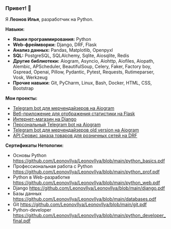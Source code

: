 ### Привет! 👋

Я **Леонов Илья**, разработчик на Python.

**Навыки:**
- **Языки программирования:** Python
- **Web-фреймворки:** Django, DRF, Flask
- **Анализ данных:** Pandas, Matplotlib, Openpyxl
- **SQL:** PostgreSQL, SQLAlchemy, Sqlite, Aiosqlite, Redis
- **Другие библиотеки:** Aiogram, Asyncio, Aiohttp, Aiofiles, Aiopath, Alembic, APScheduler, BeautifulSoup, Celery, Faker, Factory boy, Gspread, Openai, Pillow, Pydantic, Pytest, Requests, Rutimeparser, Vosk, Werkzeug
- **Прочие навыки:** Git, PyCharm, Linux, Bash, Docker, HTML, CSS, Bootstrap

**Мои проекты:**
- [Telegram bot для мерчендайзеров на Aiogram](https://github.com/LeonovIlya/action_bot)
- [Веб-приложение для отображения статистики на Flask](https://github.com/LeonovIlya/ChaStaFLa)
- [Интернет-магазин на Django](https://github.com/LeonovIlya/Webapp-for-retail)
- [Персональный Telegram bot на Aiogram](https://github.com/LeonovIlya/Personal_telegram_bot)
- [Telegram bot для мерчендайзеров old version на Aiogram](https://github.com/LeonovIlya/Telegram-bot-for-merchandisers)
- [API Сервис заказа товаров для розничных сетей на DRF](https://github.com/LeonovIlya/Netology_study/tree/master/7.Final_Diplom)

**Сертификаты Нетологии:**
- Основы Python https://github.com/LeonovIlya/LeonovIlya/blob/main/python_basics.pdf
- Профессиональная работа с Python https://github.com/LeonovIlya/LeonovIlya/blob/main/python_prof.pdf
- Python в Web-разработке https://github.com/LeonovIlya/LeonovIlya/blob/main/python_web.pdf
- Django https://github.com/LeonovIlya/LeonovIlya/blob/main/django.pdf
- Базы данных https://github.com/LeonovIlya/LeonovIlya/blob/main/databases.pdf
- Git https://github.com/LeonovIlya/LeonovIlya/blob/main/git.pdf
- Python-developer https://github.com/LeonovIlya/LeonovIlya/blob/main/python_developer_final.pdf

